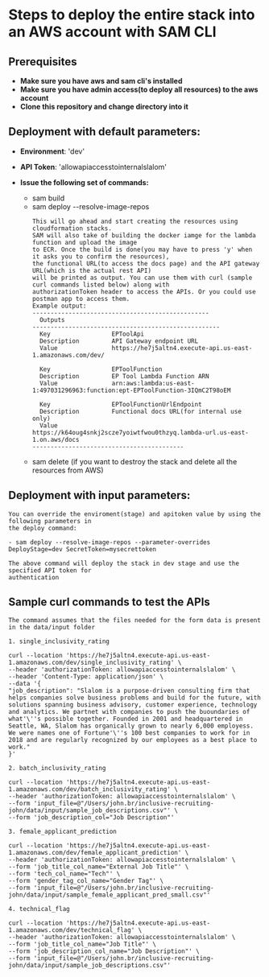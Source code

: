 # Steps to deploy the entire stack into an AWS account with SAM CLI

## Prerequisites
- **Make sure you have aws and sam cli's installed**
- **Make sure you have admin access(to deploy all resources) to the aws account**
- **Clone this repository and change directory into it**

## Deployment with default parameters:
- **Environment**: 'dev'
- **API Token**: 'allowapiaccesstointernalslalom'

- **Issue the following set of commands:**
    - sam build
    - sam deploy --resolve-image-repos
      ```
      This will go ahead and start creating the resources using cloudformation stacks.
      SAM will also take of building the docker iamge for the lambda function and upload the image 
      to ECR. Once the build is done(you may have to press 'y' when it asks you to confirm the resources),
      the functional URL(to access the docs page) and the API gateway URL(which is the actual rest API) 
      will be printed as output. You can use them with curl (sample curl commands listed below) along with 
      authorizationToken header to access the APIs. Or you could use postman app to access them.
      Example output:
      -------------------------------------------------
        Outputs                                                                                                                                              
      ----------------------------------------------------
        Key                 EPToolApi                                                                                                                        
        Description         API Gateway endpoint URL                                                                                                         
        Value               https://he7j5altn4.execute-api.us-east-1.amazonaws.com/dev/                                                                      

        Key                 EPToolFunction                                                                                                                   
        Description         EP Tool Lambda Function ARN                                                                                                      
        Value               arn:aws:lambda:us-east-1:497031296963:function:ept-EPToolFunction-3IQmC2T98oEM                                                   

        Key                 EPToolFunctionUrlEndpoint                                                                                                        
        Description         Functional docs URL(for internal use only)                                                                                       
        Value               https://k64oug4snkj2scze7yoiwtfwou0thzyq.lambda-url.us-east-1.on.aws/docs                                                        
      ------------------------------------------

      ```
    - sam delete (if you want to destroy the stack and delete all the resources from AWS)

## Deployment with input parameters:
    You can override the enviroment(stage) and apitoken value by using the following parameters in 
    the deploy command:

    - sam deploy --resolve-image-repos --parameter-overrides DeployStage=dev SecretToken=mysecrettoken
    
    The above command will deploy the stack in dev stage and use the specified API token for 
    authentication
    

## Sample curl commands to test the APIs
```
The command assumes that the files needed for the form data is present in the data/input folder
```
    1. single_inclusivity_rating

    curl --location 'https://he7j5altn4.execute-api.us-east-1.amazonaws.com/dev/single_inclusivity_rating' \
    --header 'authorizationToken: allowapiaccesstointernalslalom' \
    --header 'Content-Type: application/json' \
    --data '{
    "job_description": "Slalom is a purpose-driven consulting firm that helps companies solve business problems and build for the future, with solutions spanning business advisory, customer experience, technology and analytics. We partnet with companies to push the buoundaries of what'\''s possible together. Founded in 2001 and headquartered in Seattle, WA, Slalom has organically grown to nearly 6,000 employess. We were names one of Fortune'\''s 100 best companies to work for in 2018 and are regularly recognized by our employees as a best place to work."
    }'

    2. batch_inclusivity_rating

    curl --location 'https://he7j5altn4.execute-api.us-east-1.amazonaws.com/dev/batch_inclusivity_rating' \
    --header 'authorizationToken: allowapiaccesstointernalslalom' \
    --form 'input_file=@"/Users/john.br/inclusive-recruiting-john/data/input/sample_job_descriptions.csv"' \
    --form 'job_description_col="Job Description"'

    3. female_applicant_prediction

    curl --location 'https://he7j5altn4.execute-api.us-east-1.amazonaws.com/dev/female_applicant_prediction' \
    --header 'authorizationToken: allowapiaccesstointernalslalom' \
    --form 'job_title_col_name="External Job Title"' \
    --form 'tech_col_name="Tech"' \
    --form 'gender_tag_col_name="Gender Tag"' \
    --form 'input_file=@"/Users/john.br/inclusive-recruiting-john/data/input/sample_female_applicant_pred_small.csv"'

    4. technical_flag

    curl --location 'https://he7j5altn4.execute-api.us-east-1.amazonaws.com/dev/technical_flag' \
    --header 'authorizationToken: allowapiaccesstointernalslalom' \
    --form 'job_title_col_name="Job Title"' \
    --form 'job_description_col_name="Job Description"' \
    --form 'input_file=@"/Users/john.br/inclusive-recruiting-john/data/input/sample_job_descriptions.csv"'
